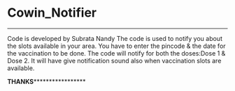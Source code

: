 # Cowin_Notifier
**************************************************************************************************************************************************************************
Code is developed by Subrata Nandy
The code is used to notify you about the slots available in your area.
You have to enter the pincode & the date for the vaccination to be done.
The code will notify for both the doses:Dose 1 & Dose 2.
It will have give notification sound also when vaccination slots are available.

**************************************************************************THANKS*******************************************************************************************

